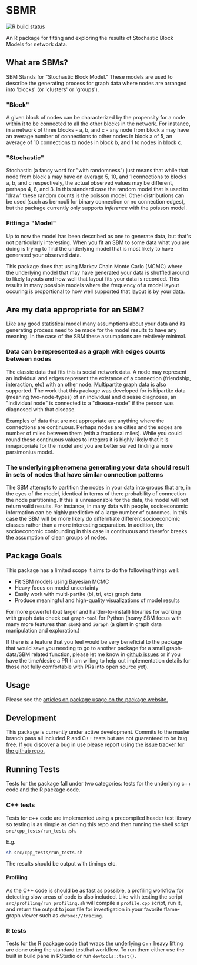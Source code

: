 # SBMR

<!-- badges: start -->
[![R build status](https://github.com/nstrayer/sbmR/workflows/R-CMD-check/badge.svg)](https://github.com/nstrayer/sbmR/actions)
<!-- badges: end -->

An R package for fitting and exploring the results of Stochastic Block Models for network data. 

## What are SBMs?

SBM Stands for "Stochastic Block Model." These models are used to describe the generating process for graph data where nodes are arranged into 'blocks' (or 'clusters' or 'groups'). 

### "Block"
A given block of nodes can be characterized by the propensity for a node within it to be connected to all the other blocks in the network. For instance, in a network of three blocks - a, b, and c - any node from block a may have an average number of connections to other nodes in block a of 5, an average of 10 connections to nodes in block b, and 1 to nodes in block c.

### "Stochastic"
Stochastic (a fancy word for "with randomness") just means that while that node from block a may have on average 5, 10, and 1 connections to blocks a, b, and c respectively, the actual observed values may be different, perhaps 4, 8, and 3. In this standard case the random model that is used to 'draw' these random counts is the poisson model. Other distributions can be used (such as bernouli for binary connection or no connection edges), but the package currently only supports _inference_ with the poisson model. 

### Fitting a "Model"

Up to now the model has been described as one to generate data, but that's not particularly interesting. When you fit an SBM to some data what you are doing is trying to find the underlying model that is most likely to have generated your observed data. 

This package does that using Markov Chain Monte Carlo (MCMC) where the underlying model that may have generated your data is shuffled around to likely layouts and how well that layout fits your data is recorded. This results in many possible models where the frequency of a model layout occuring is proportional to how well supported that layout is by your data. 


## Are my data appropriate for an SBM?

Like any good statistical model many assumptions about your data and its generating process need to be made for the model results to have any meaning. In the case of the SBM these assumptions are relatively minimal. 

### Data can be represented as a graph with edges counts between nodes

The classic data that fits this is social network data. A node may represent an individual and edges represent the existance of a connection (friendship, interaction, etc) with an other node. Multipartite graph data is also supported. The work that this package was developed for is bipartite data (meaning two-node-types) of an individual and disease diagnoses, an "individual node" is connected to a "disease-node" if the person was diagnosed with that disease. 

Examples of data that are not appropriate are anything where the connections are continuous. Perhaps nodes are cities and the edges are number of miles between them (with a fractional miles). While you could round these continuous values to integers it is highly likely that it is innapropriate for the model and you are better served finding a more parsimonius model. 

### The underlying phenomena generating your data should result in sets of nodes that have similar connection patterns

The SBM attempts to partition the nodes in your data into groups that are, in the eyes of the model, identical in terms of there probability of connection the node partitioning. If this is unreasonable for the data, the model will not return valid results. For instance, in many data with people, socioeconomic information can be highly predictive of a large number of outcomes. In this case the SBM will be more likely do differntiate different socioeconomic classes rather than a more interesting separation. In addition, the socioeconomic confounding in this case is continuous and therefor breaks the assumption of clean groups of nodes. 


## Package Goals

This package has a limited scope it aims to do the following things well:

- Fit SBM models using Bayesian MCMC
- Heavy focus on model uncertainty
- Easily work with multi-partite (bi, tri, etc) graph data
- Produce meaningful and high-quality visualizations of model results 

For more powerful (but larger and harder-to-install) libraries for working with graph data check out `graph-tool` for Python (heavy SBM focus with many more features than `sbmR`) and `iGraph` (a giant in graph data manipulation and exploration.) 

If there is a feature that you feel would be very beneficial to the package that would save you needing to go to another package for a small graph-data/SBM related function, please let me know in [github issues](https://github.com/tbilab/sbmR/issues) or if you have the time/desire a PR (I am willing to help out implementation details for those not fully comfortable with PRs into open source yet). 


## Usage

Please see the [articles on package usage on the package website.]()

## Development

This package is currently under active development. Commits to the master branch pass all included R and C++ tests but are not guarenteed to be bug free. If you discover a bug in use please report using the [issue tracker for the github repo.](https://github.com/tbilab/sbmR/issues)


## Running Tests 

Tests for the package fall under two categories: tests for the underlying c++ code and the R package code. 

### C++ tests

Tests for c++ code are implemented using a precompiled header test library so testing 
is as simple as cloning this repo and then running the shell script `src/cpp_tests/run_tests.sh`.

E.g. 

```bash
sh src/cpp_tests/run_tests.sh
```

The results should be output with timings etc. 

#### Profiling

As the C++ code is should be as fast as possible, a profiling workflow for detecting slow areas of code is also included. 
Like with testing the script `src/profiling/run_profiling.sh` will compile a `profile.cpp` script, run it, and return the output to json file for investigation in your favorite flame-graph viewer such as `chrome://tracing`. 


### R tests

Tests for the R package code that wraps the underlying c++ heavy lifting are done using the standard testthat workflow. To run them either use the built in build pane in RStudio or run `devtools::test()`. 



